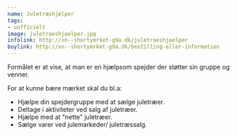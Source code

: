 ```yaml
---
name: Juletræshjælper
tags:
- uofficielt
image: juletraeshjaelper.jpg
infolink: http://xn--shortymrket-g9a.dk/juletraeshjaelper
buylink: http://xn--shortymrket-g9a.dk/bestilling-eller-information
---
```

Formålet er at vise, at man er en hjælpsom spejder der støtter sin gruppe og venner.

For at kunne bære mærket skal du bl.a:

- Hjælpe din spejdergruppe med at sælge juletræer.
- Deltage i aktiviteter ved salg af juletræer.
- Hjælpe med at "nette" juletræer.
- Sælge varer ved julemarkeder/ juletræssalg.
